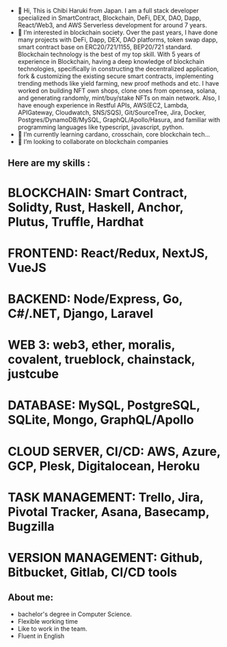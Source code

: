 - 👋 Hi, This is Chibi Haruki from Japan. I am a full stack developer specialized in SmartContract, Blockchain, DeFi, DEX, DAO, Dapp, React/Web3, and AWS Serverless development for around 7 years.
- 👀 I’m interested in blockchain society. Over the past years, I have done many projects with DeFi, Dapp, DEX, DAO platforms, token swap dapp, smart contract base on ERC20/721/1155, BEP20/721 standard. Blockchain technology is the best of my top skill. With 5 years of experience in Blockchain, having a deep knowledge of blockchain technologies, specifically in constructing the decentralized application, fork & customizing the existing secure smart contracts, implementing trending methods like yield farming, new proof methods and etc. I have worked on building NFT own shops, clone ones from opensea, solana, and generating randomly, mint/buy/stake NFTs on main network. Also, I have enough experience in Restful APIs, AWS(EC2, Lambda, APIGateway, Cloudwatch, SNS/SQS), Git/SourceTree, Jira, Docker, Postgres/DynamoDB/MySQL, GraphQL/Apollo/Hasura, and familiar with programming languages like typescript, javascript, python.
- 🌱 I’m currently learning cardano, crosschain, core blockchain tech...
- 💞️ I’m looking to collaborate on blockchain companies

## Here are my skills :
# BLOCKCHAIN: Smart Contract, Solidty, Rust, Haskell, Anchor, Plutus, Truffle, Hardhat
# FRONTEND: React/Redux, NextJS, VueJS
# BACKEND: Node/Express, Go, C#/.NET, Django, Laravel
# WEB 3: web3, ether, moralis, covalent, trueblock, chainstack, justcube
# DATABASE: MySQL, PostgreSQL, SQLite, Mongo, GraphQL/Apollo
# CLOUD SERVER, CI/CD:  AWS, Azure, GCP, Plesk, Digitalocean, Heroku
# TASK MANAGEMENT: Trello, Jira, Pivotal Tracker, Asana, Basecamp, Bugzilla
# VERSION MANAGEMENT: Github, Bitbucket, Gitlab, CI/CD tools


## About me:
* bachelor's degree in Computer Science.
* Flexible working time 
* Like to work in the team.
* Fluent in English

<!---
chibiharuki1225/chibiharuki1225 is a ✨ special ✨ repository because its `README.md` (this file) appears on your GitHub profile.
You can click the Preview link to take a look at your changes.
--->

